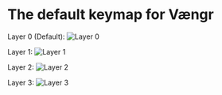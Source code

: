 # The default keymap for Vængr

Layer 0 (Default):
![Layer 0](https://i.imgur.com/0g3Iw2q.png)

Layer 1:
![Layer 1](https://i.imgur.com/i1qYu4P.png)

Layer 2:
![Layer 2](https://i.imgur.com/oGo0Iss.png)

Layer 3:
![Layer 3](https://i.imgur.com/tOjiGn3.png)